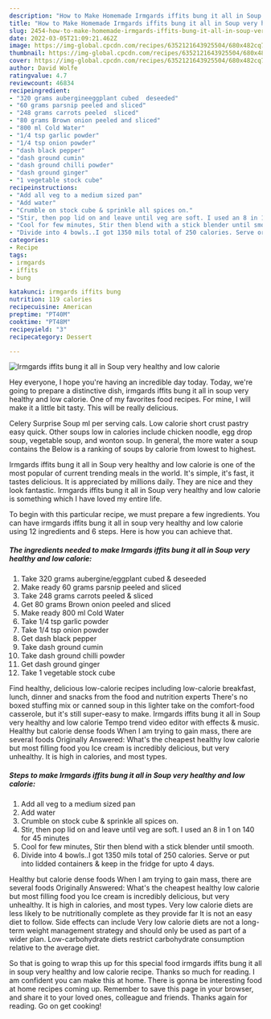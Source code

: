 ```yaml
---
description: "How to Make Homemade Irmgards iffits bung it all in Soup very healthy and low calorie"
title: "How to Make Homemade Irmgards iffits bung it all in Soup very healthy and low calorie"
slug: 2454-how-to-make-homemade-irmgards-iffits-bung-it-all-in-soup-very-healthy-and-low-calorie
date: 2022-03-05T21:09:21.462Z
image: https://img-global.cpcdn.com/recipes/6352121643925504/680x482cq70/irmgards-iffits-bung-it-all-in-soup-very-healthy-and-low-calorie-recipe-main-photo.jpg
thumbnail: https://img-global.cpcdn.com/recipes/6352121643925504/680x482cq70/irmgards-iffits-bung-it-all-in-soup-very-healthy-and-low-calorie-recipe-main-photo.jpg
cover: https://img-global.cpcdn.com/recipes/6352121643925504/680x482cq70/irmgards-iffits-bung-it-all-in-soup-very-healthy-and-low-calorie-recipe-main-photo.jpg
author: David Wolfe
ratingvalue: 4.7
reviewcount: 46834
recipeingredient:
- "320 grams aubergineeggplant cubed  deseeded"
- "60 grams parsnip peeled and sliced"
- "248 grams carrots peeled  sliced"
- "80 grams Brown onion peeled and sliced"
- "800 ml Cold Water"
- "1/4 tsp garlic powder"
- "1/4 tsp onion powder"
- "dash black pepper"
- "dash ground cumin"
- "dash ground chilli powder"
- "dash ground ginger"
- "1 vegetable stock cube"
recipeinstructions:
- "Add all veg to a medium sized pan"
- "Add water"
- "Crumble on stock cube & sprinkle all spices on."
- "Stir, then pop lid on and leave until veg are soft. I used an 8 in 1 on 140 for 45 minutes"
- "Cool for few minutes, Stir then blend with a stick blender until smooth."
- "Divide into 4 bowls..I got 1350 mils total of 250 calories. Serve or put into lidded containers & keep in the fridge for upto 4 days."
categories:
- Recipe
tags:
- irmgards
- iffits
- bung

katakunci: irmgards iffits bung 
nutrition: 119 calories
recipecuisine: American
preptime: "PT40M"
cooktime: "PT48M"
recipeyield: "3"
recipecategory: Dessert

---
```



![Irmgards iffits bung it all in Soup very healthy and low calorie](https://img-global.cpcdn.com/recipes/6352121643925504/680x482cq70/irmgards-iffits-bung-it-all-in-soup-very-healthy-and-low-calorie-recipe-main-photo.jpg)

Hey everyone, I hope you're having an incredible day today. Today, we're going to prepare a distinctive dish, irmgards iffits bung it all in soup very healthy and low calorie. One of my favorites food recipes. For mine, I will make it a little bit tasty. This will be really delicious.

Celery Surprise Soup ml per serving cals. Low calorie short crust pastry easy quick. Other soups low in calories include chicken noodle, egg drop soup, vegetable soup, and wonton soup. In general, the more water a soup contains the Below is a ranking of soups by calorie from lowest to highest.

Irmgards iffits bung it all in Soup very healthy and low calorie is one of the most popular of current trending meals in the world. It's simple, it's fast, it tastes delicious. It is appreciated by millions daily. They are nice and they look fantastic. Irmgards iffits bung it all in Soup very healthy and low calorie is something which I have loved my entire life.


To begin with this particular recipe, we must prepare a few ingredients. You can have irmgards iffits bung it all in soup very healthy and low calorie using 12 ingredients and 6 steps. Here is how you can achieve that.

<!--inarticleads1-->

##### The ingredients needed to make Irmgards iffits bung it all in Soup very healthy and low calorie:

1. Take 320 grams aubergine/eggplant cubed & deseeded
1. Make ready 60 grams parsnip peeled and sliced
1. Take 248 grams carrots peeled & sliced
1. Get 80 grams Brown onion peeled and sliced
1. Make ready 800 ml Cold Water
1. Take 1/4 tsp garlic powder
1. Take 1/4 tsp onion powder
1. Get dash black pepper
1. Take dash ground cumin
1. Take dash ground chilli powder
1. Get dash ground ginger
1. Take 1 vegetable stock cube


Find healthy, delicious low-calorie recipes including low-calorie breakfast, lunch, dinner and snacks from the food and nutrition experts There's no boxed stuffing mix or canned soup in this lighter take on the comfort-food casserole, but it's still super-easy to make. Irmgards iffits bung it all in Soup very healthy and low calorie Tempo trend video editor with effects & music. Healthy but calorie dense foods When I am trying to gain mass, there are several foods Originally Answered: What's the cheapest healthy low calorie but most filling food you Ice cream is incredibly delicious, but very unhealthy. It is high in calories, and most types. 

<!--inarticleads2-->

##### Steps to make Irmgards iffits bung it all in Soup very healthy and low calorie:

1. Add all veg to a medium sized pan
1. Add water
1. Crumble on stock cube & sprinkle all spices on.
1. Stir, then pop lid on and leave until veg are soft. I used an 8 in 1 on 140 for 45 minutes
1. Cool for few minutes, Stir then blend with a stick blender until smooth.
1. Divide into 4 bowls..I got 1350 mils total of 250 calories. Serve or put into lidded containers & keep in the fridge for upto 4 days.


Healthy but calorie dense foods When I am trying to gain mass, there are several foods Originally Answered: What's the cheapest healthy low calorie but most filling food you Ice cream is incredibly delicious, but very unhealthy. It is high in calories, and most types. Very low calorie diets are less likely to be nutritionally complete as they provide far It is not an easy diet to follow. Side effects can include Very low calorie diets are not a long-term weight management strategy and should only be used as part of a wider plan. Low-carbohydrate diets restrict carbohydrate consumption relative to the average diet. 

So that is going to wrap this up for this special food irmgards iffits bung it all in soup very healthy and low calorie recipe. Thanks so much for reading. I am confident you can make this at home. There is gonna be interesting food at home recipes coming up. Remember to save this page in your browser, and share it to your loved ones, colleague and friends. Thanks again for reading. Go on get cooking!
